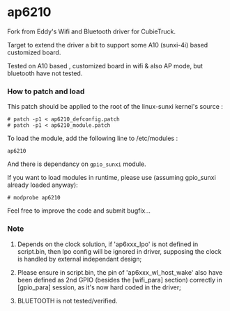 ap6210 
======

Fork from Eddy's Wifi and Bluetooth driver for CubieTruck.

Target to extend the driver a bit to support some A10 (sunxi-4i) based customized board.

Tested on A10 based , customized board in wifi & also AP mode, but bluetooth have not tested.

### How to patch and load

This patch should be applied to the root of the linux-sunxi kernel's source :

    # patch -p1 < ap6210_defconfig.patch
    # patch -p1 < ap6210_module.patch

To load the module, add the following line to /etc/modules :

    ap6210

And there is dependancy on `gpio_sunxi` module.

If you want to load modules in runtime, please use (assuming gpio_sunxi already loaded anyway):

	# modprobe ap6210

Feel free to improve the code and submit bugfix...

### Note

1. Depends on the clock solution, if 'ap6xxx_lpo' is not defined in script.bin, then lpo config will be ignored in driver, supposing the clock is handled by external independant design;

2. Please ensure in script.bin, the pin of 'ap6xxx_wl_host_wake' also have been defined as 2nd GPIO (besides the [wifi_para] section) correctly in [gpio_para] session, as it's now hard coded in the driver;

3. BLUETOOTH is not tested/verified.
